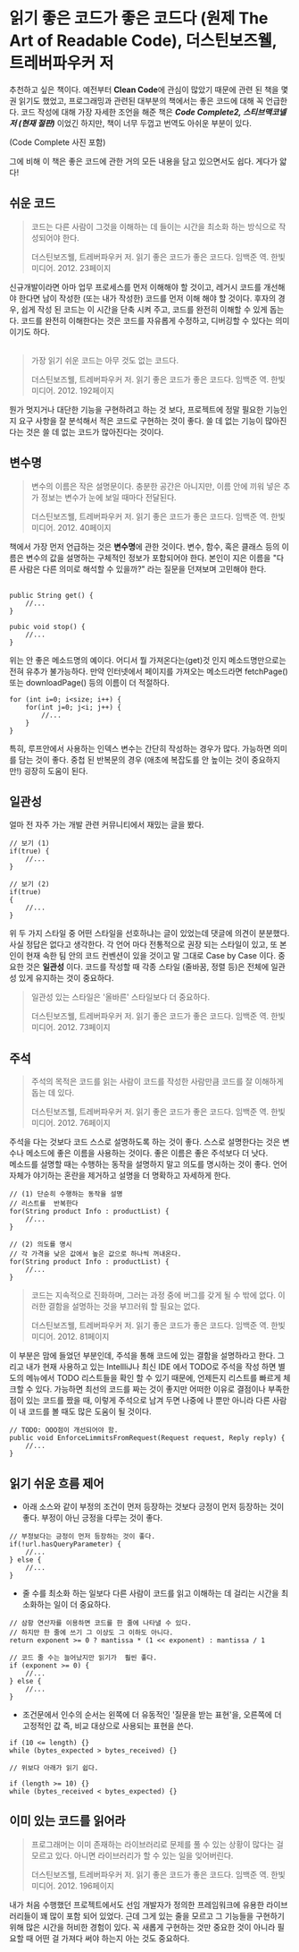 # 읽기 좋은 코드가 좋은 코드다 (원제 The Art of Readable Code), 더스틴보즈웰, 트레버파우커 저

추천하고 싶은 책이다. 예전부터 **Clean Code**에 관심이 많았기 때문에 관련 된 책을 몇 권 읽기도 했었고, 프로그래밍과 관련된 대부분의 책에서는 좋은 코드에 대해 꼭 언급한다. 코드 작성에 대해 가장 자세한 조언을 해준 책은 ***Code Complete2, 스티브맥코넬 저 (현재 절판)*** 이었긴 하지만, 책이 너무 두껍고 번역도 아쉬운 부분이 있다.<br>

(Code Complete 사진 포함)

그에 비해 이 책은 좋은 코드에 관한 거의 모든 내용을 담고 있으면서도 쉽다. 게다가 얇다!

## 쉬운 코드
> 코드는 다른 사람이 그것을 이해하는 데 들이는 시간을 최소화 하는 방식으로 작성되어야 한다.
> 
> 더스틴보즈웰, 트레버파우커 저. 읽기 좋은 코드가 좋은 코드다. 임백준 역. 한빛미디어. 2012. 23페이지

신규개발이라면 아마 업무 프로세스를 먼저 이해해야 할 것이고, 레거시 코드를 개선해야 한다면 남이 작성한 (또는 내가 작성한) 코드를 먼저 이해 해야 할 것이다. 후자의 경우, 쉽게 작성 된 코드는 이 시간을 단축 시켜 주고, 코드를 완전히 이해할 수 있게 돕는다. 코드를 완전히 이해한다는 것은 코드를 자유롭게 수정하고, 디버깅할 수 있다는 의미이기도 하다.<br><br>

> 가장 읽기 쉬운 코드는 아무 것도 없는 코드다.
> 
> 더스틴보즈웰, 트레버파우커 저. 읽기 좋은 코드가 좋은 코드다. 임백준 역. 한빛미디어. 2012. 192페이지

뭔가 멋지거나 대단한 기능을 구현하려고 하는 것 보다, 프로젝트에 정말 필요한 기능인지 요구 사항을 잘 분석해서 적은 코드로 구현하는 것이 좋다. 쓸 데 없는 기능이 많아진다는 것은 쓸 데 없는 코드가 많아진다는 것이다.


## 변수명
> 변수의 이름은 작은 설명문이다. 충분한 공간은 아니지만, 이름 안에 끼워 넣은 추가 정보는 변수가 눈에 보일 때마다 전달된다.
> 
> 더스틴보즈웰, 트레버파우커 저. 읽기 좋은 코드가 좋은 코드다. 임백준 역. 한빛미디어. 2012. 40페이지

책에서 가장 먼저 언급하는 것은 **변수명**에 관한 것이다. 변수, 함수, 혹은 클래스 등의 이름은 변수의 값을 설명하는 구체적인 정보가 포함되어야 한다. 본인이 지은 이름을 "다른 사람은 다른 의미로 해석할 수 있을까?" 라는 질문을 던져보며 고민해야 한다.<br><br>

```
public String get() {
	//...
}

pubic void stop() {
	//...
}
```
위는 안 좋은 메소드명의 예이다. 어디서 뭘 가져온다는(get)것 인지 메소드명만으로는 전혀 유추가 불가능하다. 만약 인터넷에서 페이지를 가져오는 메소드라면 fetchPage() 또는 downloadPage() 등의 이름이 더 적절하다.<br>

```
for (int i=0; i<size; i++) {
	for(int j=0; j<i; j++) {
		//...
	}
}
```
특히, 루프안에서 사용하는 인덱스 변수는 간단히 작성하는 경우가 많다. 가능하면 의미를 담는 것이 좋다. 중첩 된 반복문의 경우 (애초에 복잡도를 안 높이는 것이 중요하지만!) 굉장히 도움이 된다.

## 일관성
얼마 전 자주 가는 개발 관련 커뮤니티에서 재밌는 글을 봤다.<br>

```
// 보기 (1)
if(true) {
	//...
}

// 보기 (2)
if(true)
{
	//...
}
```
위 두 가지 스타일 중 어떤 스타일을 선호하냐는 글이 있었는데 댓글에 의견이 분분했다. 사실 정답은 없다고 생각한다. 각 언어 마다 전통적으로 권장 되는 스타일이 있고, 또 본인이 현재 속한 팀 안의 코드 컨벤션이 있을 것이고 말 그대로 Case by Case 이다. 중요한 것은 **일관성** 이다. 코드를 작성할 때 각종 스타일 (줄바꿈, 정렬 등)은 전체에 일관성 있게 유지하는 것이 중요하다.

> 일관성 있는 스타일은 '올바른' 스타일보다 더 중요하다.
> 
> 더스틴보즈웰, 트레버파우커 저. 읽기 좋은 코드가 좋은 코드다. 임백준 역. 한빛미디어. 2012. 73페이지


## 주석
> 주석의 목적은 코드를 읽는 사람이 코드를 작성한 사람만큼 코드를 잘 이해하게 돕는 데  있다.
> 
> 더스틴보즈웰, 트레버파우커 저. 읽기 좋은 코드가 좋은 코드다. 임백준 역. 한빛미디어. 2012. 76페이지

주석을 다는 것보다 코드 스스로 설명하도록 하는 것이 좋다. 스스로 설명한다는 것은 변수나 메소드에 좋은 이름을 사용하는 것이다. 좋은 이름은 좋은 주석보다 더 낫다.<br>
메소드를 설명할 때는 수행하는 동작을 설명하지 말고 의도를 명시하는 것이 좋다. 언어 자체가 야기하는 혼란을 제거하고 설명을 더 명확하고 자세하게 한다.

```
// (1) 단순히 수행하는 동작을 설명
// 리스트를  반복한다
for(String product Info : productList) {
	//...
}

// (2) 의도를 명시
// 각 가격을 낮은 값에서 높은 값으로 하나씩 꺼내온다.
for(String product Info : productList) {
	//...
}
```
> 코드는 지속적으로 진화하며, 그러는 과정 중에 버그를 갖게 될 수 밖에 없다. 이러한 결함을 설명하는 것을 부끄러워 할 필요는 없다.
> 
> 더스틴보즈웰, 트레버파우커 저. 읽기 좋은 코드가 좋은 코드다. 임백준 역. 한빛미디어. 2012. 81페이지

이 부분은 맘에 들었던 부분인데, 주석을 통해 코드에 있는 결함을 설명하라고 한다. 그리고 내가 현재 사용하고 있는 IntellliJ나 최신 IDE 에서 TODO로 주석을 작성 하면 별도의 메뉴에서 TODO 리스트들을 확인 할 수 있기 때문에, 언제든지 리스트를 빠르게 체크할 수 있다. 가능하면 최선의 코드를 짜는 것이 좋지만 어떠한 이유로 결점이나 부족한 점이 있는 코드를 짰을 때, 이렇게 주석으로 남겨 두면 나중에 나 뿐만 아니라 다른 사람이 내 코드를 볼 때도 많은 도움이 될 것이다.

```
// TODO: OOO점이 개선되어야 함.
public void EnforceLimmitsFromRequest(Request request, Reply reply) {
	//...
}
```

## 읽기 쉬운 흐름 제어
- 아래 소스와 같이 부정의 조건이 먼저 등장하는 것보다 긍정이 먼저 등장하는 것이 좋다. 부정이 아닌 긍정을 다루는 것이 좋다. 

```
// 부정보다는 긍정이 먼저 등장하는 것이 좋다.
if(!url.hasQueryParameter) {
	//...
} else {
	//...
}
```

- 줄 수를 최소화 하는 일보다 다른 사람이 코드를 읽고 이해하는 데 걸리는 시간을 최소화하는 일이 더 중요하다.

```
// 삼항 연산자를 이용하면 코드를 한 줄에 나타낼 수 있다.
// 하지만 한 줄에 쓰기 그 이상도 그 이하도 아니다.
return exponent >= 0 ? mantissa * (1 << exponent) : mantissa / 1

// 코드 줄 수는 늘어났지만 읽기가  훨씬 좋다.
if (exponent >= 0) {
	//...
} else {
	//...
}

```

- 조건문에서 인수의 순서는 왼쪽에 더 유동적인 '질문을 받는 표현'을, 오른쪽에 더 고정적인 값 즉, 비교 대상으로 사용되는 표현을 쓴다.

```
if (10 <= length) {}
while (bytes_expected > bytes_received) {}

// 위보다 아래가 읽기 쉽다.

if (length >= 10) {}
while (bytes_received < bytes_expected) {}
```

## 이미 있는 코드를 읽어라
> 프로그래머는 이미 존재하는 라이브러리로 문제를 풀 수 있는 상황이 많다는 걸 모르고 있다. 아니면 라이브러리가 할 수 있는 일을 잊어버린다.
> 
> 더스틴보즈웰, 트레버파우커 저. 읽기 좋은 코드가 좋은 코드다. 임백준 역. 한빛미디어. 2012. 196페이지

내가 처음 수행했던 프로젝트에서도 선임 개발자가 정의한 프레임워크에 유용한 라이브러리들이 꽤 많이 포함 되어 있었다. 근데 그게 있는 줄을 모르고 그 기능들을 구현하기 위해 많은 시간을 허비한 경험이 있다. 꼭 새롭게 구현하는 것만 중요한 것이 아니라 필요할 때 어떤 걸 가져다 써야 하는지 아는 것도 중요하다.